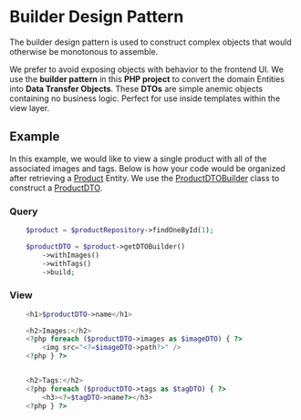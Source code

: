 # Builder Design Pattern

The builder design pattern is used to construct complex objects that would otherwise be monotonous to assemble.

We prefer to avoid exposing objects with behavior to the frontend UI. We use the **builder pattern**
in this **PHP project** to convert the domain Entities into **Data Transfer Objects**. These **DTOs** are
simple anemic objects containing no business logic. Perfect for use inside templates within the view layer.

## Example

In this example, we would like to view a single product with all of the associated images and tags.
Below is how your code would be organized after retrieving a [Product](../../src/Entity/Product.php) Entity.
We use the [ProductDTOBuilder](../../src/EntityDTO/Builder/ProductDTOBuilder.php) class to construct
a [ProductDTO](../../src/EntityDTO/ProductDTO.php).

### Query

```php
    $product = $productRepository->findOneById(1);

    $productDTO = $product->getDTOBuilder()
        ->withImages()
        ->withTags()
        ->build;
```

### View

```php
    <h1>$productDTO->name</h1>

    <h2>Images:</h2>
    <?php foreach ($productDTO->images as $imageDTO) { ?>
        <img src="<?=$imageDTO->path?>" />
    <?php } ?>


    <h2>Tags:</h2>
    <?php foreach ($productDTO->tags as $tagDTO) { ?>
        <h3><?=$tagDTO->name?></h3>
    <?php } ?>
```
